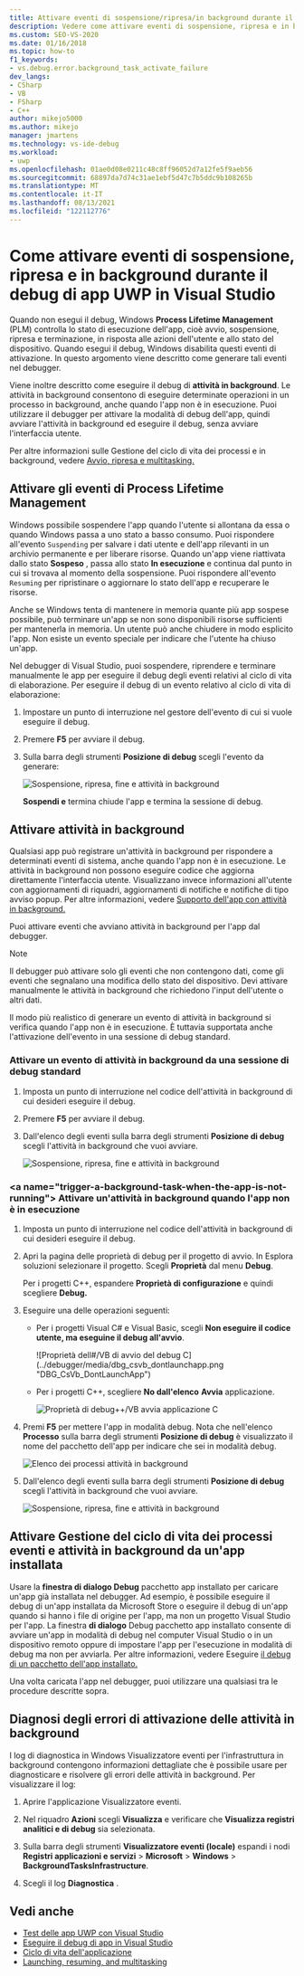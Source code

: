 ```yaml
---
title: Attivare eventi di sospensione/ripresa/in background durante il debug della UWP
description: Vedere come attivare eventi di sospensione, ripresa e in background durante il debug di app UWP (Universal Windows Platform) in Visual Studio.
ms.custom: SEO-VS-2020
ms.date: 01/16/2018
ms.topic: how-to
f1_keywords:
- vs.debug.error.background_task_activate_failure
dev_langs:
- CSharp
- VB
- FSharp
- C++
author: mikejo5000
ms.author: mikejo
manager: jmartens
ms.technology: vs-ide-debug
ms.workload:
- uwp
ms.openlocfilehash: 01ae0d08e0211c48c8ff96052d7a12fe5f9aeb56
ms.sourcegitcommit: 68897da7d74c31ae1ebf5d47c7b5ddc9b108265b
ms.translationtype: MT
ms.contentlocale: it-IT
ms.lasthandoff: 08/13/2021
ms.locfileid: "122112776"
---
```

# <a name="how-to-trigger-suspend-resume-and-background-events-while-debugging-uwp-apps-in-visual-studio"></a>Come attivare eventi di sospensione, ripresa e in background durante il debug di app UWP in Visual Studio

Quando non esegui il debug, Windows **Process Lifetime Management** (PLM) controlla lo stato di esecuzione dell'app, cioè avvio, sospensione, ripresa e terminazione, in risposta alle azioni dell'utente e allo stato del dispositivo. Quando esegui il debug, Windows disabilita questi eventi di attivazione. In questo argomento viene descritto come generare tali eventi nel debugger.

Viene inoltre descritto come eseguire il debug di **attività in background**. Le attività in background consentono di eseguire determinate operazioni in un processo in background, anche quando l'app non è in esecuzione. Puoi utilizzare il debugger per attivare la modalità di debug dell'app, quindi avviare l'attività in background ed eseguire il debug, senza avviare l'interfaccia utente.

Per altre informazioni sulle Gestione del ciclo di vita dei processi e in background, vedere [Avvio, ripresa e multitasking.](/windows/uwp/launch-resume/index)

## <a name="trigger-process-lifetime-management-events"></a><a name="BKMK_Trigger_Process_Lifecycle_Management_events"></a> Attivare gli eventi di Process Lifetime Management
 Windows possibile sospendere l'app quando l'utente si allontana da essa o quando Windows passa a uno stato a basso consumo. Puoi rispondere all'evento `Suspending` per salvare i dati utente e dell'app rilevanti in un archivio permanente e per liberare risorse. Quando un'app viene riattivata dallo stato **Sospeso** , passa allo stato **In esecuzione** e continua dal punto in cui si trovava al momento della sospensione. Puoi rispondere all'evento `Resuming` per ripristinare o aggiornare lo stato dell'app e recuperare le risorse.

 Anche se Windows tenta di mantenere in memoria quante più app sospese possibile, può terminare un'app se non sono disponibili risorse sufficienti per mantenerla in memoria. Un utente può anche chiudere in modo esplicito l'app. Non esiste un evento speciale per indicare che l'utente ha chiuso un'app.

 Nel debugger di Visual Studio, puoi sospendere, riprendere e terminare manualmente le app per eseguire il debug degli eventi relativi al ciclo di vita di elaborazione. Per eseguire il debug di un evento relativo al ciclo di vita di elaborazione:

1. Impostare un punto di interruzione nel gestore dell'evento di cui si vuole eseguire il debug.

2. Premere **F5** per avviare il debug.

3. Sulla barra degli strumenti **Posizione di debug** scegli l'evento da generare:

     ![Sospensione, ripresa, fine e attività in background](../debugger/media/dbg_suspendresumebackground.png)

     **Sospendi e** termina chiude l'app e termina la sessione di debug.

## <a name="trigger-background-tasks"></a><a name="BKMK_Trigger_background_tasks"></a> Attivare attività in background
 Qualsiasi app può registrare un'attività in background per rispondere a determinati eventi di sistema, anche quando l'app non è in esecuzione. Le attività in background non possono eseguire codice che aggiorna direttamente l'interfaccia utente. Visualizzano invece informazioni all'utente con aggiornamenti di riquadri, aggiornamenti di notifiche e notifiche di tipo avviso popup. Per altre informazioni, vedere [Supporto dell'app con attività in background.](/previous-versions/windows/apps/hh977046(v=win.10))

 Puoi attivare eventi che avviano attività in background per l'app dal debugger.

> [!NOTE]
> Il debugger può attivare solo gli eventi che non contengono dati, come gli eventi che segnalano una modifica dello stato del dispositivo. Devi attivare manualmente le attività in background che richiedono l'input dell'utente o altri dati.

 Il modo più realistico di generare un evento di attività in background si verifica quando l'app non è in esecuzione. È tuttavia supportata anche l'attivazione dell'evento in una sessione di debug standard.

### <a name="trigger-a-background-task-event-from-a-standard-debug-session"></a><a name="BKMK_Trigger_a_background_task_event_from_a_standard_debug_session"></a> Attivare un evento di attività in background da una sessione di debug standard

1. Imposta un punto di interruzione nel codice dell'attività in background di cui desideri eseguire il debug.

2. Premere **F5** per avviare il debug.

3. Dall'elenco degli eventi sulla barra degli strumenti **Posizione di debug** scegli l'attività in background che vuoi avviare.

     ![Sospensione, ripresa, fine e attività in background](../debugger/media/dbg_suspendresumebackground.png)

### <a name="trigger-a-background-task-when-the-app-is-not-running&quot;></a><a name=&quot;BKMK_Trigger_a_background_task_when_the_app_is_not_running&quot;></a> Attivare un'attività in background quando l'app non è in esecuzione

1. Imposta un punto di interruzione nel codice dell'attività in background di cui desideri eseguire il debug.

2. Apri la pagina delle proprietà di debug per il progetto di avvio. In Esplora soluzioni selezionare il progetto. Scegli **Proprietà** dal menu **Debug**.

     Per i progetti C++, espandere **Proprietà di configurazione** e quindi scegliere **Debug.**

3. Eseguire una delle operazioni seguenti:

    - Per i progetti Visual C# e Visual Basic, scegli **Non eseguire il codice utente, ma eseguine il debug all'avvio**.

         ![Proprietà dell&#35;&#47;VB di avvio del debug C](../debugger/media/dbg_csvb_dontlaunchapp.png &quot;DBG_CsVb_DontLaunchApp")

    - Per i progetti C++, scegliere **No dall'elenco** **Avvia** applicazione.

         ![Proprietà di debug&#43;&#43;&#47;VB avvia applicazione C](../debugger/media/dbg_cppjs_dontlaunchapp.png "DBG_CppJs_DontLaunchApp")

4. Premi **F5** per mettere l'app in modalità debug. Nota che nell'elenco **Processo** sulla barra degli strumenti **Posizione di debug** è visualizzato il nome del pacchetto dell'app per indicare che sei in modalità debug.

     ![Elenco dei processi attività in background](../debugger/media/dbg_backgroundtask_processlist.png "DBG_BackgroundTask_ProcessList")

5. Dall'elenco degli eventi sulla barra degli strumenti **Posizione di debug** scegli l'attività in background che vuoi avviare.

     ![Sospensione, ripresa, fine e attività in background](../debugger/media/dbg_suspendresumebackground.png "DBG_SuspendResumeBackground")

## <a name="trigger-process-lifetime-management-events-and-background-tasks-from-an-installed-app"></a><a name="BKMK_Trigger_Process_Lifetime_Management_events_and_background_tasks_from_an_installed_app"></a> Attivare Gestione del ciclo di vita dei processi eventi e attività in background da un'app installata
 Usare la **finestra di dialogo Debug** pacchetto app installato per caricare un'app già installata nel debugger. Ad esempio, è possibile eseguire il debug di un'app installata da Microsoft Store o eseguire il debug di un'app quando si hanno i file di origine per l'app, ma non un progetto Visual Studio per l'app. La finestra **di dialogo** Debug pacchetto app installato consente di avviare un'app in modalità di debug nel computer Visual Studio o in un dispositivo remoto oppure di impostare l'app per l'esecuzione in modalità di debug ma non per avviarla. Per altre informazioni, vedere Eseguire [il debug di un pacchetto dell'app installato.](../debugger/debug-installed-app-package.md)

 Una volta caricata l'app nel debugger, puoi utilizzare una qualsiasi tra le procedure descritte sopra.

## <a name="diagnosing-background-task-activation-errors"></a><a name="BKMK_Diagnosing_background_task_activation_errors"></a> Diagnosi degli errori di attivazione delle attività in background
 I log di diagnostica in Windows Visualizzatore eventi per l'infrastruttura in background contengono informazioni dettagliate che è possibile usare per diagnosticare e risolvere gli errori delle attività in background. Per visualizzare il log:

1. Aprire l'applicazione Visualizzatore eventi.

2. Nel riquadro **Azioni** scegli **Visualizza** e verificare che **Visualizza registri analitici e di debug** sia selezionata.

3. Sulla barra degli strumenti **Visualizzatore eventi (locale)** espandi i nodi **Registri applicazioni e servizi** > **Microsoft** > **Windows** > **BackgroundTasksInfrastructure**.

4. Scegli il log **Diagnostica** .

## <a name="see-also"></a>Vedi anche
- [Test delle app UWP con Visual Studio](../test/unit-test-your-code.md)
- [Eseguire il debug di app in Visual Studio](debugging-windows-store-and-windows-universal-apps.md)
- [Ciclo di vita dell'applicazione](/windows/uwp/launch-resume/app-lifecycle)
- [Launching, resuming, and multitasking](/windows/uwp/launch-resume/index)
